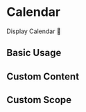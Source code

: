 # Calendar

Display Calendar 📅

## Basic Usage

<demo src="./calendar/calendar-base.vue" desc="Set value to specify the month currently displayed. If value is not specified, the current month is displayed. Value supports V-model bidirectional binding."></demo>

## Custom Content

<demo src="./calendar/calendar-custom-content.vue" desc="Customize the content displayed in calendar cells by setting the abbreviation # date cell='{data}' named dateCell, including the type, isSelected, day, and date attributes."></demo>

## Custom Scope

<demo src="./calendar/calendar-custom-scope.vue" desc="Set the range property to specify the display range of the calendar. The start time must be the start day of the week, the end time must be the end day of the week, and the time span cannot exceed two months."></demo>
